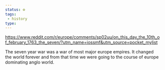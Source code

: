 ```yaml
---
status: ⚙️
tags:
 - history 
type: 
---
```


https://www.reddit.com/r/europe/comments/sp02uu/on_this_day_the_10th_of_february_1763_the_seven/?utm_name=iossmf&utm_source=pocket_mylist

The seven year war was a war of most major europe empires. It changed the world forever and from that time we were going to the course of europe dominating anglo world.
